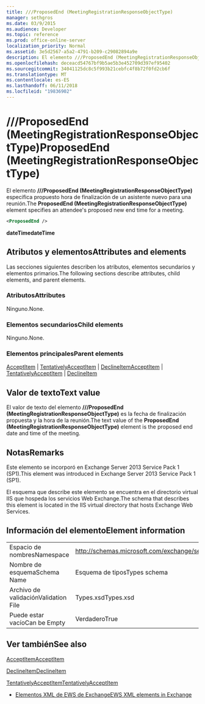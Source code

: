 ```yaml
---
title: ///ProposedEnd (MeetingRegistrationResponseObjectType)
manager: sethgros
ms.date: 03/9/2015
ms.audience: Developer
ms.topic: reference
ms.prod: office-online-server
localization_priority: Normal
ms.assetid: 3e5d2567-a5a2-4791-b209-c29082894a9e
description: El elemento ///ProposedEnd (MeetingRegistrationResponseObjectType) especifica propuesto hora de finalización de un asistente nuevo para una reunión.
ms.openlocfilehash: deceacd54767bf9b5ae5b3e452709d397ef95402
ms.sourcegitcommit: 34041125dc8c5f993b21cebfc4f8b72f0fd2cb6f
ms.translationtype: MT
ms.contentlocale: es-ES
ms.lasthandoff: 06/11/2018
ms.locfileid: "19836902"
---
```

# <a name="proposedend-meetingregistrationresponseobjecttype"></a><span data-ttu-id="4c362-103">///ProposedEnd (MeetingRegistrationResponseObjectType)</span><span class="sxs-lookup"><span data-stu-id="4c362-103">ProposedEnd (MeetingRegistrationResponseObjectType)</span></span>

<span data-ttu-id="4c362-104">El elemento **///ProposedEnd (MeetingRegistrationResponseObjectType)** especifica propuesto hora de finalización de un asistente nuevo para una reunión.</span><span class="sxs-lookup"><span data-stu-id="4c362-104">The **ProposedEnd (MeetingRegistrationResponseObjectType)** element specifies an attendee's proposed new end time for a meeting.</span></span> 
  
```XML
<ProposedEnd />
```

 <span data-ttu-id="4c362-105">**dateTime**</span><span class="sxs-lookup"><span data-stu-id="4c362-105">**dateTime**</span></span>
## <a name="attributes-and-elements"></a><span data-ttu-id="4c362-106">Atributos y elementos</span><span class="sxs-lookup"><span data-stu-id="4c362-106">Attributes and elements</span></span>

<span data-ttu-id="4c362-107">Las secciones siguientes describen los atributos, elementos secundarios y elementos primarios.</span><span class="sxs-lookup"><span data-stu-id="4c362-107">The following sections describe attributes, child elements, and parent elements.</span></span>
  
### <a name="attributes"></a><span data-ttu-id="4c362-108">Atributos</span><span class="sxs-lookup"><span data-stu-id="4c362-108">Attributes</span></span>

<span data-ttu-id="4c362-109">Ninguno.</span><span class="sxs-lookup"><span data-stu-id="4c362-109">None.</span></span>
  
### <a name="child-elements"></a><span data-ttu-id="4c362-110">Elementos secundarios</span><span class="sxs-lookup"><span data-stu-id="4c362-110">Child elements</span></span>

<span data-ttu-id="4c362-111">Ninguno.</span><span class="sxs-lookup"><span data-stu-id="4c362-111">None.</span></span>
  
### <a name="parent-elements"></a><span data-ttu-id="4c362-112">Elementos principales</span><span class="sxs-lookup"><span data-stu-id="4c362-112">Parent elements</span></span>

<span data-ttu-id="4c362-113">[AcceptItem](acceptitem.md) | [TentativelyAcceptItem](tentativelyacceptitem.md) | [DeclineItem](declineitem.md)</span><span class="sxs-lookup"><span data-stu-id="4c362-113">[AcceptItem](acceptitem.md) | [TentativelyAcceptItem](tentativelyacceptitem.md) | [DeclineItem](declineitem.md)</span></span>
  
## <a name="text-value"></a><span data-ttu-id="4c362-114">Valor de texto</span><span class="sxs-lookup"><span data-stu-id="4c362-114">Text value</span></span>

<span data-ttu-id="4c362-115">El valor de texto del elemento **///ProposedEnd (MeetingRegistrationResponseObjectType)** es la fecha de finalización propuesta y la hora de la reunión.</span><span class="sxs-lookup"><span data-stu-id="4c362-115">The text value of the **ProposedEnd (MeetingRegistrationResponseObjectType)** element is the proposed end date and time of the meeting.</span></span> 
  
## <a name="remarks"></a><span data-ttu-id="4c362-116">Notas</span><span class="sxs-lookup"><span data-stu-id="4c362-116">Remarks</span></span>

<span data-ttu-id="4c362-117">Este elemento se incorporó en Exchange Server 2013 Service Pack 1 (SP1).</span><span class="sxs-lookup"><span data-stu-id="4c362-117">This element was introduced in Exchange Server 2013 Service Pack 1 (SP1).</span></span>
  
<span data-ttu-id="4c362-118">El esquema que describe este elemento se encuentra en el directorio virtual IIS que hospeda los servicios Web Exchange.</span><span class="sxs-lookup"><span data-stu-id="4c362-118">The schema that describes this element is located in the IIS virtual directory that hosts Exchange Web Services.</span></span>
  
## <a name="element-information"></a><span data-ttu-id="4c362-119">Información del elemento</span><span class="sxs-lookup"><span data-stu-id="4c362-119">Element information</span></span>

|||
|:-----|:-----|
|<span data-ttu-id="4c362-120">Espacio de nombres</span><span class="sxs-lookup"><span data-stu-id="4c362-120">Namespace</span></span>  <br/> |http://schemas.microsoft.com/exchange/services/2006/types  <br/> |
|<span data-ttu-id="4c362-121">Nombre de esquema</span><span class="sxs-lookup"><span data-stu-id="4c362-121">Schema Name</span></span>  <br/> |<span data-ttu-id="4c362-122">Esquema de tipos</span><span class="sxs-lookup"><span data-stu-id="4c362-122">Types schema</span></span>  <br/> |
|<span data-ttu-id="4c362-123">Archivo de validación</span><span class="sxs-lookup"><span data-stu-id="4c362-123">Validation File</span></span>  <br/> |<span data-ttu-id="4c362-124">Types.xsd</span><span class="sxs-lookup"><span data-stu-id="4c362-124">Types.xsd</span></span>  <br/> |
|<span data-ttu-id="4c362-125">Puede estar vacío</span><span class="sxs-lookup"><span data-stu-id="4c362-125">Can be Empty</span></span>  <br/> |<span data-ttu-id="4c362-126">Verdadero</span><span class="sxs-lookup"><span data-stu-id="4c362-126">True</span></span>  <br/> |
   
## <a name="see-also"></a><span data-ttu-id="4c362-127">Ver también</span><span class="sxs-lookup"><span data-stu-id="4c362-127">See also</span></span>



[<span data-ttu-id="4c362-128">AcceptItem</span><span class="sxs-lookup"><span data-stu-id="4c362-128">AcceptItem</span></span>](acceptitem.md)
  
[<span data-ttu-id="4c362-129">DeclineItem</span><span class="sxs-lookup"><span data-stu-id="4c362-129">DeclineItem</span></span>](declineitem.md)
  
[<span data-ttu-id="4c362-130">TentativelyAcceptItem</span><span class="sxs-lookup"><span data-stu-id="4c362-130">TentativelyAcceptItem</span></span>](tentativelyacceptitem.md)


- [<span data-ttu-id="4c362-131">Elementos XML de EWS de Exchange</span><span class="sxs-lookup"><span data-stu-id="4c362-131">EWS XML elements in Exchange</span></span>](ews-xml-elements-in-exchange.md)

